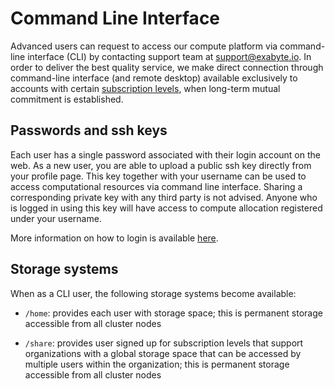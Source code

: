 <!-- by MM -->

# Command Line Interface

Advanced users can request to access our compute platform via command-line interface (CLI) by contacting support team at support@exabyte.io. In order to deliver the best quality service, we make direct connection through command-line interface (and remote desktop) available exclusively to accounts with certain [subscription levels](/billing/pricing-and-service-levels/#service-levels), when long-term mutual commitment is established.

## Passwords and ssh keys

Each user has a single password associated with their login account on the web. As a new user, you are able to upload a public ssh key directly from your profile page. This key together with your username can be used to access computational resources via command line interface. Sharing a corresponding private key with any third party is not advised. Anyone who is logged in using this key will have access to compute allocation registered under your username.

More information on how to login is available [here](login.md).

## Storage systems

When as a CLI user, the following storage systems become available:

- `/home`: provides each user with storage space; this is permanent storage accessible from all cluster nodes

- `/share`: provides user signed up for subscription levels that support organizations with a global storage space that can be accessed by multiple users within the organization; this is permanent storage accessible from all cluster nodes
